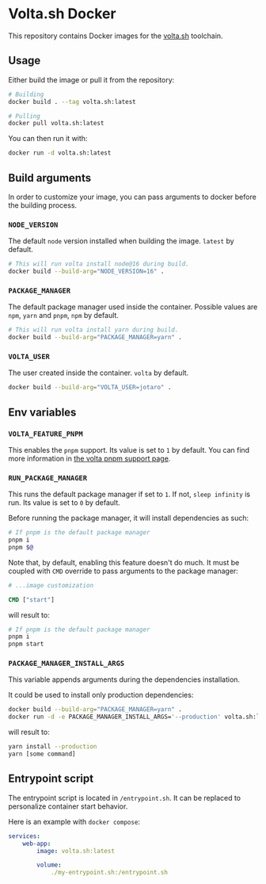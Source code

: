 # Volta.sh Docker

This repository contains Docker images for the [volta.sh](https://volta.sh/) toolchain.

## Usage

Either build the image or pull it from the repository:
```sh
# Building
docker build . --tag volta.sh:latest

# Pulling
docker pull volta.sh:latest
```

You can then run it with:
```sh
docker run -d volta.sh:latest
```

## Build arguments

In order to customize your image, you can pass arguments to docker before the building process.

### `NODE_VERSION`
The default `node` version installed when building the image. `latest` by default.

```sh
# This will run volta install node@16 during build.
docker build --build-arg="NODE_VERSION=16" .
```

### `PACKAGE_MANAGER`
The default package manager used inside the container. 
Possible values are `npm`, `yarn` and `pnpm`, `npm` by default.

```sh
# This will run volta install yarn during build.
docker build --build-arg="PACKAGE_MANAGER=yarn" .
```

### `VOLTA_USER`
The user created inside the container. `volta` by default.

```sh
docker build --build-arg="VOLTA_USER=jotaro" .
```

## Env variables

### `VOLTA_FEATURE_PNPM`
This enables the `pnpm` support. Its value is set to `1` by default.
You can find more information in [the volta pnpm support page](https://docs.volta.sh/advanced/pnpm).

### `RUN_PACKAGE_MANAGER`
This runs the default package manager if set to `1`.
If not, `sleep infinity` is run.
Its value is set to `0` by default.

Before running the package manager, it will install dependencies as such:
```sh
# If pnpm is the default package manager
pnpm i
pnpm $@
```

Note that, by default, enabling this feature doesn't do much. It must be coupled with `CMD` override to
pass arguments to the package manager:

```dockerfile
# ...image customization

CMD ["start"]
```

will result to:

```sh
# If pnpm is the default package manager
pnpm i
pnpm start
```

### `PACKAGE_MANAGER_INSTALL_ARGS`

This variable appends arguments during the dependencies installation.

It could be used to install only production dependencies:

```sh
docker build --build-arg="PACKAGE_MANAGER=yarn" .
docker run -d -e PACKAGE_MANAGER_INSTALL_ARGS='--production' volta.sh:latest
```

will result to:
```sh
yarn install --production
yarn [some command]
```

## Entrypoint script

The entrypoint script is located in `/entrypoint.sh`. It can be replaced to personalize container start behavior.

Here is an example with `docker compose`:
```yaml
services:
    web-app:
        image: volta.sh:latest

        volume:
            ./my-entrypoint.sh:/entrypoint.sh
```